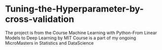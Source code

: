# Tuning-the-Hyperparameter-by-cross-validation

The project is from the Course Machine Learning with Python-From Linear Models to Deep Learning by MIT 
Course is a part of my ongoing MicroMasters in Statistics and DataScience
